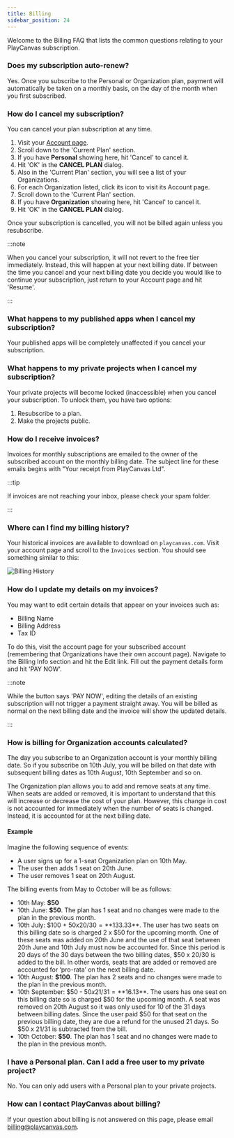 ```yaml
---
title: Billing
sidebar_position: 24
---
```


Welcome to the Billing FAQ that lists the common questions relating to your PlayCanvas subscription.

### Does my subscription auto-renew?

Yes. Once you subscribe to the Personal or Organization plan, payment will automatically be taken on a monthly basis, on the day of the month when you first subscribed.

### How do I cancel my subscription?

You can cancel your plan subscription at any time.

1. Visit your [Account page](https://playcanvas.com/account).
2. Scroll down to the 'Current Plan' section.
3. If you have **Personal** showing here, hit 'Cancel' to cancel it.
4. Hit 'OK' in the **CANCEL PLAN** dialog.
5. Also in the 'Current Plan' section, you will see a list of your Organizations.
6. For each Organization listed, click its icon to visit its Account page.
7. Scroll down to the 'Current Plan' section.
8. If you have **Organization** showing here, hit 'Cancel' to cancel it.
9. Hit 'OK' in the **CANCEL PLAN** dialog.

Once your subscription is cancelled, you will not be billed again unless you resubscribe.

:::note

When you cancel your subscription, it will not revert to the free tier immediately. Instead, this will happen at your next billing date. If between the time you cancel and your next billing date you decide you would like to continue your subscription, just return to your Account page and hit 'Resume'.

:::

### What happens to my published apps when I cancel my subscription?

Your published apps will be completely unaffected if you cancel your subscription.

### What happens to my private projects when I cancel my subscription?

Your private projects will become locked (inaccessible) when you cancel your subscription. To unlock them, you have two options:

1. Resubscribe to a plan.
2. Make the projects public.

### How do I receive invoices?

Invoices for monthly subscriptions are emailed to the owner of the subscribed account on the monthly billing date. The subject line for these emails begins with "Your receipt from PlayCanvas Ltd".

:::tip

If invoices are not reaching your inbox, please check your spam folder.

:::

### Where can I find my billing history?

Your historical invoices are available to download on `playcanvas.com`. Visit your account page and scroll to the `Invoices` section. You should see something similar to this:

![Billing History](/img/user-manual/billing/invoices.png)

### How do I update my details on my invoices?

You may want to edit certain details that appear on your invoices such as:

* Billing Name
* Billing Address
* Tax ID

To do this, visit the account page for your subscribed account (remembering that Organizations have their own account page). Navigate to the Billing Info section and hit the Edit link. Fill out the payment details form and hit 'PAY NOW'.

:::note

While the button says 'PAY NOW', editing the details of an existing subscription will not trigger a payment straight away. You will be billed as normal on the next billing date and the invoice will show the updated details.

:::

### How is billing for Organization accounts calculated?

The day you subscribe to an Organization account is your monthly billing date. So if you subscribe on 10th July, you will be billed on that date with subsequent billing dates as 10th August, 10th September and so on.

The Organization plan allows you to add and remove seats at any time. When seats are added or removed, it is important to understand that this will increase or decrease the cost of your plan. However, this change in cost is not accounted for immediately when the number of seats is changed. Instead, it is accounted for at the next billing date.

#### Example

Imagine the following sequence of events:

* A user signs up for a 1-seat Organization plan on 10th May.
* The user then adds 1 seat on 20th June.
* The user removes 1 seat on 20th August.

The billing events from May to October will be as follows:

* 10th May: **$50**
* 10th June: **$50**. The plan has 1 seat and no changes were made to the plan in the previous month.
* 10th July: $100 + $50 x 20/30 = **$133.33**. The user has two seats on this billing date so is charged 2 x $50 for the upcoming month. One of these seats was added on 20th June and the use of that seat between 20th June and 10th July must now be accounted for. Since this period is 20 days of the 30 days between the two billing dates, $50 x 20/30 is added to the bill. In other words, seats that are added or removed are accounted for ‘pro-rata’ on the next billing date.
* 10th August: **$100**. The plan has 2 seats and no changes were made to the plan in the previous month.
* 10th September: $50 - $50 x 21/31 = **$16.13**. The users has one seat on this billing date so is charged $50 for the upcoming month. A seat was removed on 20th August so it was only used for 10 of the 31 days between billing dates. Since the user paid $50 for that seat on the previous billing date, they are due a refund for the unused 21 days. So $50 x 21/31 is subtracted from the bill.
* 10th October: **$50**. The plan has 1 seat and no changes were made to the plan in the previous month.

### I have a Personal plan. Can I add a free user to my private project?

No. You can only add users with a Personal plan to your private projects.

### How can I contact PlayCanvas about billing?

If your question about billing is not answered on this page, please email [billing@playcanvas.com](mailto:billing@playcanvas.com).
